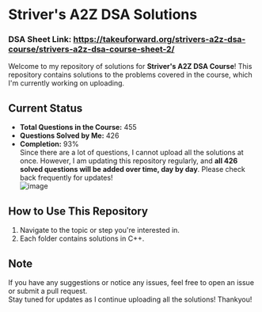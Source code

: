 # Striver's A2Z DSA Solutions 
### DSA Sheet Link: <a> https://takeuforward.org/strivers-a2z-dsa-course/strivers-a2z-dsa-course-sheet-2/ </a>

Welcome to my repository of solutions for **Striver's A2Z DSA Course**! This repository contains solutions to the problems covered in the course, which I'm currently working on uploading.
## Current Status
- **Total Questions in the Course:** 455  
- **Questions Solved by Me:** 426  
- **Completion:** 93%  
Since there are a lot of questions, I cannot upload all the solutions at once. However, I am updating this repository regularly, and **all 426 solved questions will be added over time, day by day**. Please check back frequently for updates!  
![image](https://github.com/user-attachments/assets/4af02801-a704-49c1-a988-80c5a32d83e4)

## How to Use This Repository
1. Navigate to the topic or step you're interested in.  
2. Each folder contains solutions in C++.

## Note
If you have any suggestions or notice any issues, feel free to open an issue or submit a pull request.  
Stay tuned for updates as I continue uploading all the solutions!
Thankyou!
